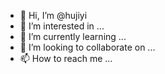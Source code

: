 - 👋 Hi, I’m @hujiyi
- 👀 I’m interested in ...
- 🌱 I’m currently learning ...
- 💞️ I’m looking to collaborate on ...
- 📫 How to reach me ...

<!---
hujiyi/hujiyi is a ✨ special ✨ repository because its `README.md` (this file) appears on your GitHub profile.
You can click the Preview link to take a look at your changes.
--->
